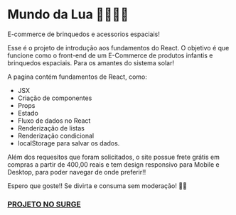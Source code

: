 # Mundo da Lua 🌌👩‍🚀🌚
E-commerce de brinquedos e acessorios espaciais!

Esse é o projeto de introdução aos fundamentos do React. O objetivo é que funcione como o front-end de um E-Commerce de produtos infantis e brinquedos espaciais. Para os amantes do sistema solar!

A pagina contém fundamentos de React, como: 
- JSX
- Criação de componentes
- Props
- Estado
- Fluxo de dados no React
- Renderização de listas
- Renderização condicional
- localStorage para salvar os dados.

Além dos requesitos que foram solicitados, o site possue frete grátis em compras a partir de 400,00 reais e tem design responsivo para Mobile e Desktop, para poder navegar de onde preferir!!

Espero que goste!! Se divirta e consuma sem moderação! 🤞🧐

### [PROJETO NO SURGE](https://mundodaluastore.surge.sh/)
